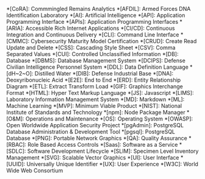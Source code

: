 *[CoRA]: Commmingled Remains Analytics
*[AFDIL]: Armed Forces DNA Identification Laboratory
*[AI]: Artificial Intelligence
*[API]: Application Programming Interface
*[APIs]: Application Programming Interfaces
*[ARIA]: Accessible Rich Internet Applications
*[CI/CD]: Continuous Integration and Continuous Delivery
*[CLI]: Command Line Interface
*[CMMC]: Cybersecurity Maturity Model Certification
*[CRUD]: Create Read Update and Delete
*[CSS]: Cascading Style Sheet
*[CSV]: Comma Separated Values
*[CUI]: Controlled Unclassified Information
*[DB]: Database
*[DBMS]: Database Management System
*[DCIPS]: Defense Civilian Intelligence Personnel System
*[DDL]: Data Definition Language
*[dH~2~O]: Distilled Water
*[DIB]: Defense Industrial Base
*[DNA]: Deoxyribonucleic Acid
*[E2E]: End to End
*[ERD]: Entity Relationship Diagram
*[ETL]: Extract Transform Load
*[GIF]: Graphics Interchange Format
*[HTML]: Hyper Text Markup Language
*[JS]: Javascript
*[LIMS]: Laboratory Information Management System
*[MD]: Markdown
*[ML]: Machine Learning
*[MVP]: Minimum Viable Product
*[NIST]: National Institute of Standards and Technology
*[npm]: Node Package Manager
*[O&M]: Operations and Maintenance
*[OS]: Operating System
*[OWASP]: Open Worldwide Application Security Project
*[pgAdmin]: PostgreSQL Database Administration & Development Tool
*[pgsql]: PostgreSQL Database
*[PNG]: Portable Network Graphics
*[QA]: Quality Assurance
*[RBAC]: Role Based Access Controls
*[Saas]: Software as a Service
*[SDLC]: Software Development Lifecycle
*[SLIM]: Specimen Level Inventory Management
*[SVG]: Scalable Vector Graphics
*[UI]: User Interface
*[UUID]: Universally Unique Identifier
*[UX]: User Experience
*[W3C]: World Wide Web Consortium
